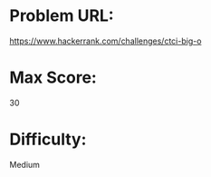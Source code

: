 # Problem URL:
https://www.hackerrank.com/challenges/ctci-big-o

# Max Score:
30

# Difficulty:
Medium
